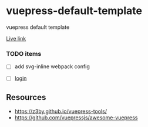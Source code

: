 # vuepress-default-template

vuepress default template

[Live link](https://avimehenwal.github.io/vuepress-default-theme-template/)

### TODO items

* [ ] add svg-inline webpack config
* [ ] [login](https://terryz.github.io/vuepress-login/#vuepress-configuration)


## Resources

* https://z3by.github.io/vuepress-tools/
* https://github.com/vuepressjs/awesome-vuepress
